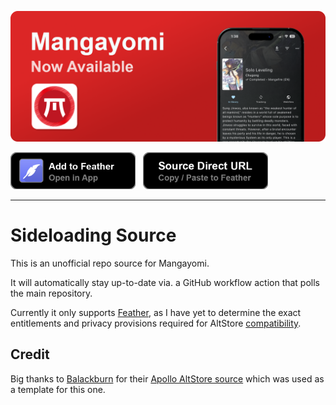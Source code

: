 <p align="center">
  <img src="images/header/readme_header.png" alt="Mangayomi Banner"/>
</p>

<a href="https://tanakrit-d.github.io/mangayomi-source/apps.json"><img src="images/buttons/feather_button.png" width="200"></a>
&nbsp;
<a href="https://tanakrit-d.github.io/mangayomi-source/apps.json"><img src="images/buttons/url_feather_button.png" width="200"></a>

-----

# Sideloading Source

This is an unofficial repo source for Mangayomi.

It will automatically stay up-to-date via. a GitHub workflow action that polls the main repository.

Currently it only supports [Feather](https://github.com/khcrysalis/Feather), as I have yet to determine the exact entitlements and privacy provisions required for AltStore [compatibility](https://faq.altstore.io/developers/make-a-source#app-permissions).

## Credit

Big thanks to [Balackburn](https://github.com/Balackburn) for their [Apollo AltStore source](https://github.com/Balackburn/Apollo) which was used as a template for this one.
